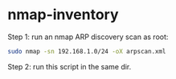 # nmap-inventory

Step 1: run an nmap ARP discovery scan as root:

```bash
sudo nmap -sn 192.168.1.0/24 -oX arpscan.xml
```

Step 2: run this script in the same dir.